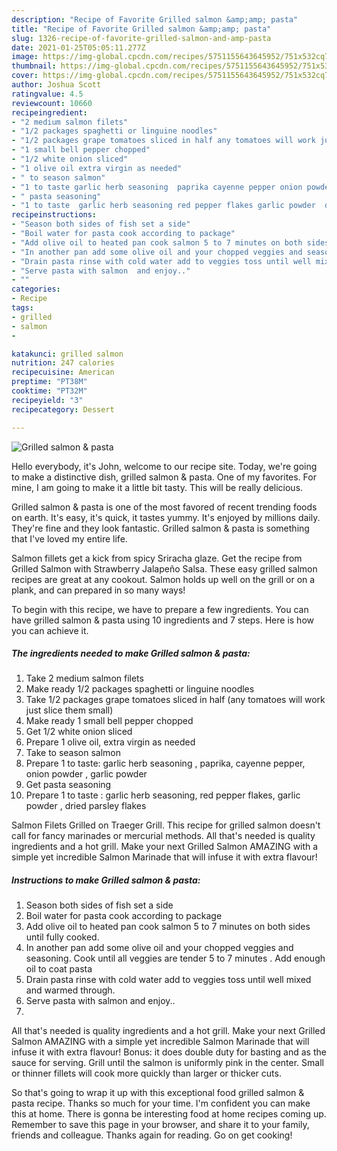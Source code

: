 ```yaml
---
description: "Recipe of Favorite Grilled salmon &amp;amp; pasta"
title: "Recipe of Favorite Grilled salmon &amp;amp; pasta"
slug: 1326-recipe-of-favorite-grilled-salmon-and-amp-pasta
date: 2021-01-25T05:05:11.277Z
image: https://img-global.cpcdn.com/recipes/5751155643645952/751x532cq70/grilled-salmon-pasta-recipe-main-photo.jpg
thumbnail: https://img-global.cpcdn.com/recipes/5751155643645952/751x532cq70/grilled-salmon-pasta-recipe-main-photo.jpg
cover: https://img-global.cpcdn.com/recipes/5751155643645952/751x532cq70/grilled-salmon-pasta-recipe-main-photo.jpg
author: Joshua Scott
ratingvalue: 4.5
reviewcount: 10660
recipeingredient:
- "2 medium salmon filets"
- "1/2 packages spaghetti or linguine noodles"
- "1/2 packages grape tomatoes sliced in half any tomatoes will work just slice them small"
- "1 small bell pepper chopped"
- "1/2 white onion sliced"
- "1 olive oil extra virgin as needed"
- " to season salmon"
- "1 to taste garlic herb seasoning  paprika cayenne pepper onion powder  garlic powder"
- " pasta seasoning"
- "1 to taste  garlic herb seasoning red pepper flakes garlic powder  dried parsley flakes"
recipeinstructions:
- "Season both sides of fish set a side"
- "Boil water for pasta cook according to package"
- "Add olive oil to heated pan cook salmon 5 to 7 minutes on both sides until fully cooked."
- "In another pan add some olive oil and your chopped veggies and seasoning. Cook until all veggies are tender 5 to 7 minutes . Add enough oil to coat pasta"
- "Drain pasta rinse with cold water add to veggies toss until well mixed and warmed through."
- "Serve pasta with salmon  and enjoy.."
- ""
categories:
- Recipe
tags:
- grilled
- salmon
- 

katakunci: grilled salmon  
nutrition: 247 calories
recipecuisine: American
preptime: "PT38M"
cooktime: "PT32M"
recipeyield: "3"
recipecategory: Dessert

---
```



![Grilled salmon &amp; pasta](https://img-global.cpcdn.com/recipes/5751155643645952/751x532cq70/grilled-salmon-pasta-recipe-main-photo.jpg)

Hello everybody, it's John, welcome to our recipe site. Today, we're going to make a distinctive dish, grilled salmon &amp; pasta. One of my favorites. For mine, I am going to make it a little bit tasty. This will be really delicious.

Grilled salmon &amp; pasta is one of the most favored of recent trending foods on earth. It's easy, it's quick, it tastes yummy. It's enjoyed by millions daily. They're fine and they look fantastic. Grilled salmon &amp; pasta is something that I've loved my entire life.

Salmon fillets get a kick from spicy Sriracha glaze. Get the recipe from Grilled Salmon with Strawberry Jalapeño Salsa. These easy grilled salmon recipes are great at any cookout. Salmon holds up well on the grill or on a plank, and can prepared in so many ways!


To begin with this recipe, we have to prepare a few ingredients. You can have grilled salmon &amp; pasta using 10 ingredients and 7 steps. Here is how you can achieve it.

<!--inarticleads1-->

##### The ingredients needed to make Grilled salmon &amp; pasta:

1. Take 2 medium salmon filets
1. Make ready 1/2 packages spaghetti or linguine noodles
1. Take 1/2 packages grape tomatoes sliced in half (any tomatoes will work just slice them small)
1. Make ready 1 small bell pepper chopped
1. Get 1/2 white onion sliced
1. Prepare 1 olive oil, extra virgin as needed
1. Take  to season salmon
1. Prepare 1 to taste: garlic herb seasoning , paprika, cayenne pepper, onion powder , garlic powder
1. Get  pasta seasoning
1. Prepare 1 to taste : garlic herb seasoning, red pepper flakes, garlic powder , dried parsley flakes


Salmon Filets Grilled on Traeger Grill. This recipe for grilled salmon doesn&#39;t call for fancy marinades or mercurial methods. All that&#39;s needed is quality ingredients and a hot grill. Make your next Grilled Salmon AMAZING with a simple yet incredible Salmon Marinade that will infuse it with extra flavour! 

<!--inarticleads2-->

##### Instructions to make Grilled salmon &amp; pasta:

1. Season both sides of fish set a side
1. Boil water for pasta cook according to package
1. Add olive oil to heated pan cook salmon 5 to 7 minutes on both sides until fully cooked.
1. In another pan add some olive oil and your chopped veggies and seasoning. Cook until all veggies are tender 5 to 7 minutes . Add enough oil to coat pasta
1. Drain pasta rinse with cold water add to veggies toss until well mixed and warmed through.
1. Serve pasta with salmon  and enjoy..
1. 


All that&#39;s needed is quality ingredients and a hot grill. Make your next Grilled Salmon AMAZING with a simple yet incredible Salmon Marinade that will infuse it with extra flavour! Bonus: it does double duty for basting and as the sauce for serving. Grill until the salmon is uniformly pink in the center. Small or thinner fillets will cook more quickly than larger or thicker cuts. 

So that's going to wrap it up with this exceptional food grilled salmon &amp; pasta recipe. Thanks so much for your time. I'm confident you can make this at home. There is gonna be interesting food at home recipes coming up. Remember to save this page in your browser, and share it to your family, friends and colleague. Thanks again for reading. Go on get cooking!
